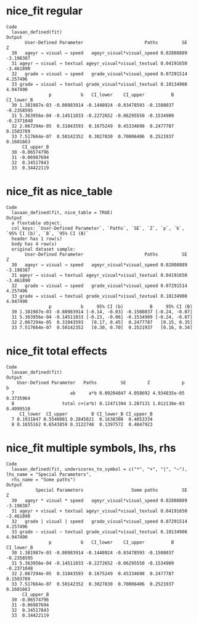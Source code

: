 # nice_fit regular

    Code
      lavaan_defined(fit)
    Output
           User-Defined Parameter                       Paths         SE         Z
      30   ageyr → visual → speed   ageyr_visual*visual_speed 0.02808889 -3.198387
      31 ageyr → visual → textual ageyr_visual*visual_textual 0.04191650 -3.461890
      32   grade → visual → speed   grade_visual*visual_speed 0.07291514  4.257496
      33 grade → visual → textual grade_visual*visual_textual 0.10134908  4.947490
                    p           b   CI_lower    CI_upper          B CI_lower_B
      30 1.381987e-03 -0.08983914 -0.1448924 -0.03478593 -0.1508037 -0.2358595
      31 5.363956e-04 -0.14511033 -0.2272652 -0.06295550 -0.1534909 -0.2371048
      32 2.067294e-05  0.31043593  0.1675249  0.45334698  0.2477787  0.1503789
      33 7.517664e-07  0.50142352  0.3027830  0.70006406  0.2521937  0.1601663
          CI_upper_B
      30 -0.06574796
      31 -0.06987694
      32  0.34517843
      33  0.34422119

# nice_fit as nice_table

    Code
      lavaan_defined(fit, nice_table = TRUE)
    Output
      a flextable object.
      col_keys: `User-Defined Parameter`, `Paths`, `SE`, `Z`, `p`, `b`, `95% CI (b)`, `B`, `95% CI (B)` 
      header has 1 row(s) 
      body has 4 row(s) 
      original dataset sample: 
           User-Defined Parameter                       Paths         SE         Z
      30   ageyr → visual → speed   ageyr_visual*visual_speed 0.02808889 -3.198387
      31 ageyr → visual → textual ageyr_visual*visual_textual 0.04191650 -3.461890
      32   grade → visual → speed   grade_visual*visual_speed 0.07291514  4.257496
      33 grade → visual → textual grade_visual*visual_textual 0.10134908  4.947490
                    p           b     95% CI (b)          B     95% CI (B)
      30 1.381987e-03 -0.08983914 [-0.14, -0.03] -0.1508037 [-0.24, -0.07]
      31 5.363956e-04 -0.14511033 [-0.23, -0.06] -0.1534909 [-0.24, -0.07]
      32 2.067294e-05  0.31043593   [0.17, 0.45]  0.2477787   [0.15, 0.35]
      33 7.517664e-07  0.50142352   [0.30, 0.70]  0.2521937   [0.16, 0.34]

# nice_fit total effects

    Code
      lavaan_defined(fit)
    Output
        User-Defined Parameter   Paths         SE        Z            p         b
      7                     ab     a*b 0.09204847 4.058692 4.934835e-05 0.3735964
      8                  total c+(a*b) 0.12471394 3.287131 1.012138e-03 0.4099510
         CI_lower  CI_upper         B CI_lower_B CI_upper_B
      7 0.1931847 0.5540081 0.2845821  0.1638308  0.4053334
      8 0.1655162 0.6543859 0.3122748  0.1397572  0.4847923

# nice_fit multiple symbols, lhs, rhs

    Code
      lavaan_defined(fit, underscores_to_symbol = c("*", "+", "|", "~"), lhs_name = "Special Parameters",
      rhs_name = "Some paths")
    Output
               Special Parameters                  Some paths         SE         Z
      30   ageyr * visual * speed   ageyr_visual*visual_speed 0.02808889 -3.198387
      31 ageyr + visual + textual ageyr_visual*visual_textual 0.04191650 -3.461890
      32   grade | visual | speed   grade_visual*visual_speed 0.07291514  4.257496
      33 grade ~ visual ~ textual grade_visual*visual_textual 0.10134908  4.947490
                    p           b   CI_lower    CI_upper          B CI_lower_B
      30 1.381987e-03 -0.08983914 -0.1448924 -0.03478593 -0.1508037 -0.2358595
      31 5.363956e-04 -0.14511033 -0.2272652 -0.06295550 -0.1534909 -0.2371048
      32 2.067294e-05  0.31043593  0.1675249  0.45334698  0.2477787  0.1503789
      33 7.517664e-07  0.50142352  0.3027830  0.70006406  0.2521937  0.1601663
          CI_upper_B
      30 -0.06574796
      31 -0.06987694
      32  0.34517843
      33  0.34422119

